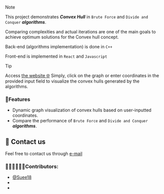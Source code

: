 > [!NOTE]
> This project demonstrates  **_Convex Hull_** in  `Brute Force` and  `Divide and Conquer`  **_algorithms_**.
> 
> Comparing complexities and actual iterations are one of the main goals to achieve optimum solutions for the Convex hull concept.
> 
> Back-end (algorithms implementation) is done in `C++`
> 
> Front-end is implemented in `React` and `Javascript`


> [!TIP]
> Access [the website 🌐](https://suee18.github.io/convexHull.github.io/)
>Simply, click on the graph or enter coordinates in the provided input field to visualize the convex hulls generated by the algorithms.
> ### 👾**Features**
> - Dynamic graph visualization of convex hulls based on user-inputted coordinates.
> - Compare the performance of  `Brute Force` and  `Divide and Conquer`  **_algorithms_**.


## 📨 Contact us

Feel free to contact us through  [e-mail](mailto:salmaaaSherif22@gmail.com)

### 👩🏼‍💻🧑🏻‍💻Contributors: 
- [@Suee18]([https://pages.github.com/](https://github.com/Suee18))
-
-






